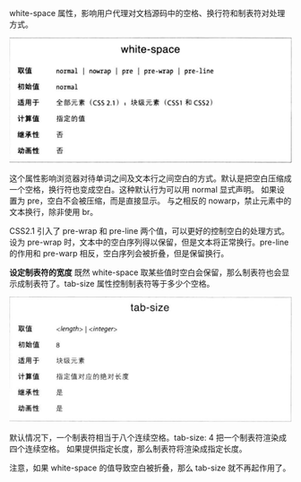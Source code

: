 white-space 属性，影响用户代理对文档源码中的空格、换行符和制表符对处理方式。

![](white-space.png)

这个属性影响浏览器对待单词之间及文本行之间空白的方式。默认是把空白压缩成一个空格，换行符也变成空白。这种默认行为可以用 normal 显式声明。
如果设置为 pre，空白不会被压缩，而是直接显示。
与之相反的 nowarp，禁止元素中的文本换行，除非使用 br。

CSS2.1 引入了 pre-wrap 和 pre-line 两个值，可以更好的控制空白的处理方式。
设为 pre-wrap 时，文本中的空白序列得以保留，但是文本将正常换行。pre-line 的作用和 pre-warp 相反，空白序列会被折叠，但是保留换行。

**设定制表符的宽度**
既然 white-space 取某些值时空白会保留，那么制表符也会显示成制表符了。tab-size 属性控制制表符等于多少个空格。

![](tab-size.png)

默认情况下，一个制表符相当于八个连续空格。tab-size: 4 把一个制表符渲染成四个连续空格。
如果提供指定长度，那么制表符将渲染成指定长度。

注意，如果 white-space 的值导致空白被折叠，那么 tab-size 就不再起作用了。
